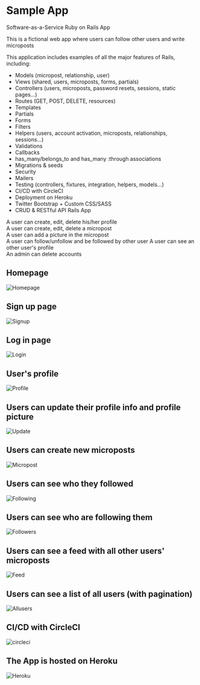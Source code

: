 # Sample App

Software-as-a-Service Ruby on Rails App

This is a fictional web app where users can follow other users and write microposts

This application includes examples of all the major features of Rails, including:
- Models (micropost, relationship, user)
- Views (shared, users, microposts, forms, partials)
- Controllers (users, microposts, password resets, sessions, static pages...)
- Routes (GET, POST, DELETE, resources)
- Templates
- Partials
- Forms
- Filters
- Helpers (users, account activation, microposts, relationships, sessions...)
- Validations
- Callbacks
- has_many/belongs_to and has_many :through associations
- Migrations & seeds
- Security
- Mailers
- Testing (controllers, fixtures, integration, helpers, models...)
- CI/CD with CircleCI
- Deployment on Heroku
- Twitter Bootstrap + Custom CSS/SASS
- CRUD & RESTful API Rails App

A user can create, edit, delete his/her profile      
A user can create, edit, delete a micropost     
A user can add a picture in the micropost     
A user can follow/unfollow and be followed by other user 
A user can see an other user's profile      
An admin can delete accounts

## Homepage
![Homepage](https://github.com/SonyaMoisset/sample_app-rails/blob/master/homepage.png)

## Sign up page
![Signup](https://github.com/SonyaMoisset/sample_app-rails/blob/master/signup.png)

## Log in page
![Login](https://github.com/SonyaMoisset/sample_app-rails/blob/master/login.png)

## User's profile
![Profile](https://github.com/SonyaMoisset/sample_app-rails/blob/master/profile.png)

## Users can update their profile info and profile picture
![Update](https://github.com/SonyaMoisset/sample_app-rails/blob/master/update.png)

## Users can create new microposts
![Micropost](https://github.com/SonyaMoisset/sample_app-rails/blob/master/micropost.png)

## Users can see who they followed
![Following](https://github.com/SonyaMoisset/sample_app-rails/blob/master/following.png)

## Users can see who are following them
![Followers](https://github.com/SonyaMoisset/sample_app-rails/blob/master/followers.png)

## Users can see a feed with all other users' microposts
![Feed](https://github.com/SonyaMoisset/sample_app-rails/blob/master/feed.png)

## Users can see a list of all users (with pagination)
![Allusers](https://github.com/SonyaMoisset/sample_app-rails/blob/master/allusers.png)

## CI/CD with CircleCI
![circleci](https://github.com/SonyaMoisset/sample_app-rails/blob/master/circleci.png)

## The App is hosted on Heroku
![Heroku](https://github.com/SonyaMoisset/sample_app-rails/blob/master/heroku.png)
